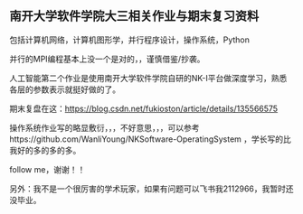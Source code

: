 ## 南开大学软件学院大三相关作业与期末复习资料

包括计算机网络，计算机图形学，并行程序设计，操作系统，Python

并行的MPI编程基本上没一个是对的，，谨慎借鉴/抄袭。

人工智能第二个作业是使用南开大学软件学院自研的NK-I平台做深度学习，熟悉各层的参数表示就挺好做的了。

期末复盘在这：https://blog.csdn.net/fukioston/article/details/135566575

操作系统作业写的略显敷衍，，，不好意思，，，可以参考https://github.com/WanliYoung/NKSoftware-OperatingSystem
，学长写的比我好的多的多的多。

follow me，谢谢！！

另外：我不是一个很厉害的学术玩家，如果有问题可以飞书我2112966，我暂时还没毕业。
